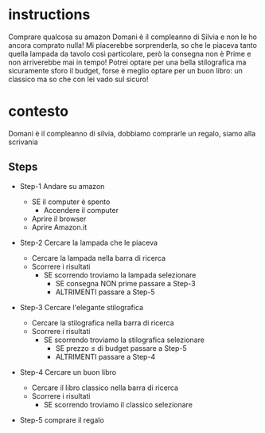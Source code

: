 # instructions
Comprare qualcosa su amazon
Domani è il compleanno di Silvia e non le ho ancora comprato nulla! Mi piacerebbe sorprenderla, so che le piaceva tanto quella lampada da tavolo così particolare, però la consegna non è Prime e non arriverebbe mai in tempo! Potrei optare per una bella stilografica ma sicuramente sforo il budget, forse è meglio optare per un buon libro: un classico ma so che con lei vado sul sicuro!

# contesto
Domani è il compleanno di silvia, dobbiamo comprarle un regalo, siamo alla scrivania

## Steps

- Step-1 Andare su amazon
    - SE il computer è spento
        - Accendere il computer
    - Aprire il browser
    - Aprire Amazon.it

- Step-2 Cercare la lampada che le piaceva
    - Cercare la lampada nella barra di ricerca
    - Scorrere i risultati
        - SE scorrendo troviamo la lampada selezionare
            - SE consegna NON prime passare a Step-3
            - ALTRIMENTI passare a Step-5

- Step-3 Cercare l'elegante stilografica
    - Cercare la stilografica nella barra di ricerca
    - Scorrere i risultati
        - SE scorrendo troviamo la stilografica selezionare
            - SE prezzo ≤ di budget passare a Step-5
            - ALTRIMENTI passare a Step-4

- Step-4 Cercare un buon libro
    - Cercare il libro classico nella barra di ricerca
    - Scorrere i risultati
        - SE scorrendo troviamo il classico selezionare


- Step-5 comprare il regalo

